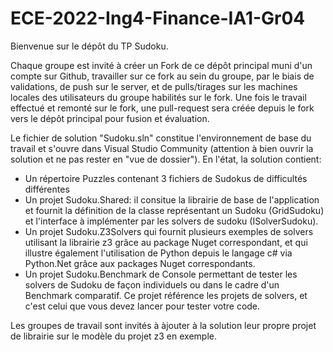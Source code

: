 # ECE-2022-Ing4-Finance-IA1-Gr04
Bienvenue sur le dépôt du TP Sudoku.

Chaque groupe est invité à créer un Fork de ce dépôt principal muni d'un compte sur Github, travailler sur ce fork au sein du groupe, par le biais de validations, de push sur le server, et de pulls/tirages sur les machines locales des utilisateurs du groupe habilités sur le fork. Une fois le travail effectué et remonté sur le fork, une pull-request sera créée depuis le fork vers le dépôt principal pour fusion et évaluation.

Le fichier de solution "Sudoku.sln" constitue l'environnement de base du travail et s'ouvre dans Visual Studio Community (attention à bien ouvrir la solution et ne pas rester en "vue de dossier").
En l'état, la solution contient:
- Un répertoire Puzzles contenant 3 fichiers de Sudokus de difficultés différentes
- Un projet Sudoku.Shared: il consitue la librairie de base de l'application et fournit la définition de la classe représentant un Sudoku (GridSudoku) et l'interface à implémenter par les solvers de sudoku (ISolverSudoku).
- Un projet Sudoku.Z3Solvers qui fournit plusieurs exemples de solvers utilisant la librairie z3 grâce au package Nuget correspondant, et qui illustre également l'utilisation de Python depuis le langage c# via  Python.Net grâce aux packages Nuget correspondants.
- Un projet Sudoku.Benchmark de Console permettant de tester les solvers de Sudoku de façon individuels ou dans le cadre d'un Benchmark comparatif. Ce projet référence les projets de solvers, et c'est celui que vous devez lancer pour tester votre code.

Les groupes de travail sont invités à àjouter à la solution leur propre projet de librairie sur le modèle du projet z3 en exemple.
